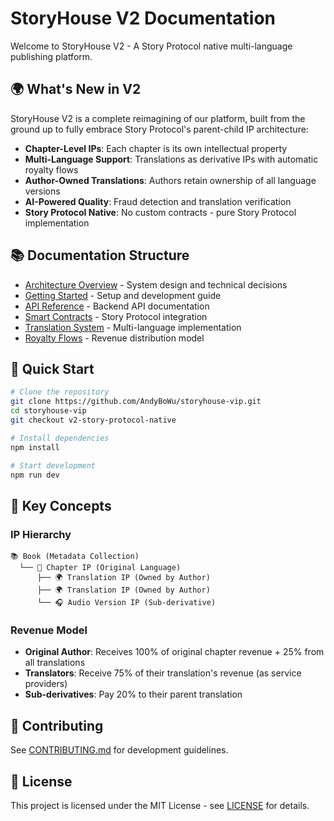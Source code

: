 # StoryHouse V2 Documentation

Welcome to StoryHouse V2 - A Story Protocol native multi-language publishing platform.

## 🌍 What's New in V2

StoryHouse V2 is a complete reimagining of our platform, built from the ground up to fully embrace Story Protocol's parent-child IP architecture:

- **Chapter-Level IPs**: Each chapter is its own intellectual property
- **Multi-Language Support**: Translations as derivative IPs with automatic royalty flows
- **Author-Owned Translations**: Authors retain ownership of all language versions
- **AI-Powered Quality**: Fraud detection and translation verification
- **Story Protocol Native**: No custom contracts - pure Story Protocol implementation

## 📚 Documentation Structure

- [Architecture Overview](./architecture/README.md) - System design and technical decisions
- [Getting Started](./getting-started/README.md) - Setup and development guide
- [API Reference](./api/README.md) - Backend API documentation
- [Smart Contracts](./contracts/README.md) - Story Protocol integration
- [Translation System](./translation/README.md) - Multi-language implementation
- [Royalty Flows](./royalties/README.md) - Revenue distribution model

## 🚀 Quick Start

```bash
# Clone the repository
git clone https://github.com/AndyBoWu/storyhouse-vip.git
cd storyhouse-vip
git checkout v2-story-protocol-native

# Install dependencies
npm install

# Start development
npm run dev
```

## 🎯 Key Concepts

### IP Hierarchy
```
📚 Book (Metadata Collection)
  └── 📄 Chapter IP (Original Language)
      ├── 🌍 Translation IP (Owned by Author)
      ├── 🌍 Translation IP (Owned by Author)
      └── 🎧 Audio Version IP (Sub-derivative)
```

### Revenue Model
- **Original Author**: Receives 100% of original chapter revenue + 25% from all translations
- **Translators**: Receive 75% of their translation's revenue (as service providers)
- **Sub-derivatives**: Pay 20% to their parent translation

## 🤝 Contributing

See [CONTRIBUTING.md](./CONTRIBUTING.md) for development guidelines.

## 📄 License

This project is licensed under the MIT License - see [LICENSE](../LICENSE) for details.